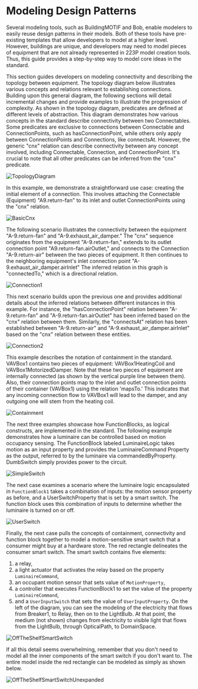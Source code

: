 # Modeling Design Patterns



Several modeling tools, such as BuildingMOTIF and Bob, enable modelers to easily reuse design patterns in their models. Both of these tools have pre-existing templates that allow developers to model at a higher level. However, buildings are unique, and developers may need to model pieces of equipment that are not already represented in 223P model creation tools. Thus, this guide provides a step-by-step way to model core ideas in the standard.

This section guides developers on modeling connectivity and describing the topology between equipment. The topology diagram below illustrates various concepts and relations relevant to establishing connections. Building upon this general diagram, the following sections will detail incremental changes and provide examples to illustrate the progression of complexity. As shown in the topology diagram, predicates are defined at different levels of abstraction. This diagram demonstrates how various concepts in the standard describe connectivity between two Connectables. Some predicates are exclusive to connections between Connectable and ConnectionPoints, such as hasConnectionPoint, while others only apply between ConnectionPoints and Connections, like connectsAt. However, the generic "cnx" relation can describe connectivity between any concept involved, including Connectable, Connection, and ConnectionPoint. It's crucial to note that all other predicates can be inferred from the "cnx" predicate.

![TopologyDiagram](images/guides-TopologyDiagram.png)

In this example, we demonstrate a straightforward use case: creating the initial element of a connection. This involves attaching the Connectable (Equipment) "A9.return-fan" to its inlet and outlet ConnectionPoints using the "cnx" relation.

![BasicCnx](images/guides-BasicCnx.png)

The following scenario illustrates the connectivity between the equipment "A-9.return-fan" and "A-9.exhaust_air_damper." The "cnx" sequence originates from the equipment "A-9.return-fan," extends to its outlet connection point "A9.return-fan.airOutlet," and connects to the Connection "A-9.return-air" between the two pieces of equipment. It then continues to the neighboring equipment's inlet connection point "A-9.exhaust_air_damper.airInlet" The inferred relation in this graph is "connectedTo," which is a directional relation.

![Connection1](images/guides-Connection1.png)

This next scenario builds upon the previous one and provides additional details about the inferred relations between different instances in this example. For instance, the "hasConnectionPoint" relation between "A-9.return-fan" and "A-9.return-fan.airOutlet" has been inferred based on the "cnx" relation between them. Similarly, the "connectsAt" relation has been established between "A-9.return-air" and "A-9.exhaust_air_damper.airInlet" based on the "cnx" relation between these entities.

![Connection2](images/guides-Connection2.png)

This example describes the notation of containment in the standard. VAVBox1 contains two pieces of equipment: VAVBox1HeatingCoil and VAVBox1MotorizedDamper. Note that these two pieces of equipment are internally connected (as shown by the vertical purple line between them). Also, their connection points map to the inlet and outlet connection points of their container (VAVBox1) using the relation 'mapsTo.' This indicates that any incoming connection flow to VAVBox1 will lead to the damper, and any outgoing one will stem from the heating coil.

![Containment](images/guides-Containment.png)


The next three examples showcase how FunctionBlocks, as logical constructs, are implemented in the standard. The following example demonstrates how a luminaire can be controlled based on motion occupancy sensing. The FunctionBlock labeled LuminaireLogic takes motion as an input property and provides the LuminaireCommand Property as the output, referred to by the luminaire via commandedByProperty. DumbSwitch simply provides power to the circuit.

![SimpleSwitch](images/guides-SimpleSwitch.png)

The next case examines a scenario where the luminaire logic encapsulated in `FunctionBlock1` takes a combination of inputs: the motion sensor property as before, and a UserSwitchProperty that is set by a smart switch. The function block uses this combination of inputs to determine whether the luminaire is turned on or off.

![UserSwitch](images/guides-UserSwitch.png)

Finally, the next case pulls the concepts of containment, connectivity and function block together to model a motion-sensitive smart switch that a consumer might buy at a hardware store. The red rectangle delineates the consumer smart switch. The smart switch contains five elements: 
1. a relay,
2. a light actuator that activates the relay based on the property `LuminaireCommand`,
3. an occupant motion sensor that sets value of `MotionProperty`,
4. a controller that executes FunctionBlock1 to set the value of the property `LuminaireCommand`, 
5. and a `UserInputSwitch` that sets the value of `UserInputProperty`. 
On the left of the diagram, you can see the modeling of the electricity that flows from Breaker1, to Relay, then on to the LightBulb. At that point, the medium (not shown) changes from electricity to visible light that flows from the LightBulb, through OpticalPath, to DomainSpace.

![OffTheShelfSmartSwitch](images/guides-offtheshelf-smart-switch.png)

If all this detail seems overwhelming, remember that you don't need to model all the inner components of the smart switch if you don't want to. The entire model inside the red rectangle can be modeled as simply as shown below.

![OffTheShelfSmartSwitchUnexpanded](images/guides-smart-switch-unexpand.png)

